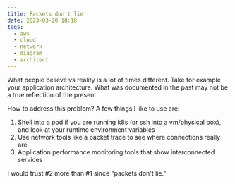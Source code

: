```yaml
---
title: Packets don't lie
date: 2023-03-20 18:18
tags:
  - aws
  - cloud
  - network
  - diagram
  - architect
---
```


What people believe vs reality is a lot of times different. Take for example your application architecture. What was documented in the past may not be a true reflection of the present.

How to address this problem? A few things I like to use are:

1. Shell into a pod if you are running k8s (or ssh into a vm/physical box), and look at your runtime environment variables
2. Use network tools like a packet trace to see where connections really are
3. Application performance monitoring tools that show interconnected services
  
I would trust #2 more than #1 since "packets don't lie."